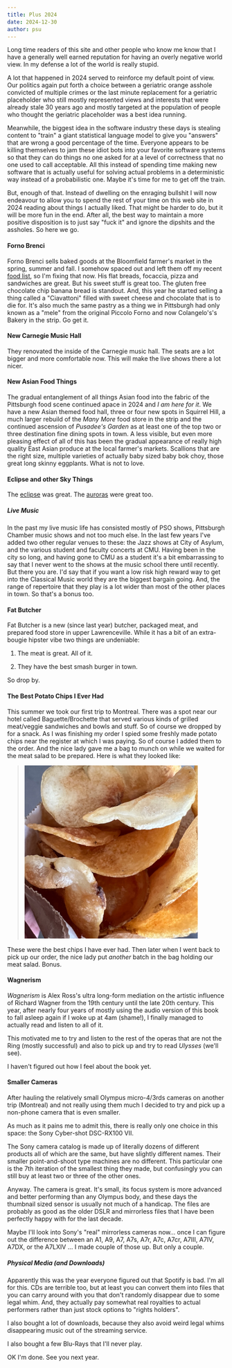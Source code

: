 ```yaml
---
title: Plus 2024
date: 2024-12-30
author: psu
---
```


Long time readers of this site and other people who know me know that I have a generally
well earned reputation for having an overly negative world view. In my defense a lot of
the world is really stupid.

A lot that happened in 2024 served to reinforce my default point of view. Our politics
again put forth a choice between a geriatric orange asshole convicted of multiple crimes
or the last minute replacement for a geriatric placeholder who still mostly represented
views and interests that were already stale 30 years ago and mostly targeted at the
population of people who thought the geriatric placeholder was a best idea running.

Meanwhile, the biggest idea in the software industry these days is stealing content to
"train" a giant statistical language model to give you "answers" that are wrong a good
percentage of the time. Everyone appears to be killing themselves to jam these idiot bots
into your favorite software systems so that they can do things no one asked for at a level
of correctness that no one used to call acceptable. All this instead of spending time
making new software that is actually useful for solving actual problems in a deterministic
way instead of a probabilistic one. Maybe it's time for me to get off the train.

But, enough of that. Instead of dwelling on the enraging bullshit I will now endeavour to
allow you to spend the rest of your time on this web site in 2024 reading about things I
actually liked. That might be harder to do, but it will be more fun in the end. After all,
the best way to maintain a more positive disposition is to just say "fuck it" and ignore
the dipshits and the assholes. So here we go.

#### Forno Brenci

Forno Brenci sells baked goods at the Bloomfield farmer's market in the spring, summer and
fall. I somehow spaced out and left them off my recent [food
list](10-things-to-eat-in-pittsburgh-before-you-are-dead-2024.html), so I'm fixing that
now. His flat breads, focaccia, pizza and sandwiches are great. But his sweet stuff is
great too. The gluten free chocolate chip banana bread is standout. And, this year he
started selling a thing called a "Ciavattoni" filled with sweet cheese and chocolate that
is to die for. It's also much the same pastry as a thing we in Pittsburgh had only known
as a "mele" from the original Piccolo Forno and now Colangelo's's Bakery in the strip. Go
get it.

#### New Carnegie Music Hall

They renovated the inside of the Carnegie music hall. The seats are a lot bigger and more
comfortable now. This will make the live shows there a lot nicer.

#### New Asian Food Things

The gradual entanglement of all things Asian food into the fabric of the Pittsburgh food
scene continued apace in 2024 and _I am here for it_. We have a new Asian themed food
hall, three or four new spots in Squirrel Hill, a much larger rebuild of the _Many More_
food store in the strip and the continued ascension of _Pusadee's Garden_ as at least one
of the top two or three destination fine dining spots in town. A less visible, but even
more pleasing effect of all of this has been the gradual appearance of really high quality
East Asian produce at the local farmer's markets. Scallions that are the right size,
multiple varieties of actually baby sized baby bok choy, those great long skinny
eggplants. What is not to love.

#### Eclipse and other Sky Things

The [eclipse](eclipse-2024.html) was great. The [auroras](photo-realistic.html) were great
too.

##### Live Music

In the past my live music life has consisted mostly of PSO shows, Pittsburgh Chamber music
shows and not too much else. In the last few years I've added two other regular venues to
these: the Jazz shows at City of Asylum, and the various student and faculty concerts at
CMU. Having been in the city so long, and having gone to CMU as a student it's a bit
embarrassing to say that I never went to the shows at the music school there until
recently. But there you are. I'd say that if you want a low risk high reward way to get
into the Classical Music world they are the biggest bargain going. And, the range of
repertoire that they play is a lot wider than most of the other places in town. So that's
a bonus too.

#### Fat Butcher

Fat Butcher is a new (since last year) butcher, packaged meat, and prepared food store in
upper Lawrenceville. While it has a bit of an extra-bougie hipster vibe two things are
undeniable:

1. The meat is great. All of it.

2. They have the best smash burger in town.

So drop by.

#### The Best Potato Chips I Ever Had

This summer we took our first trip to Montreal. There was a spot near our hotel called
Baguette/Brochette that served various kinds of grilled meat/veggie sandwiches and bowls
and stuff. So of course we dropped by for a snack. As I was finishing my order I spied
some freshly made potato chips near the register at which I was paying. So of course I
added them to the order. And the nice lady gave me a bag to munch on while we waited for
the meat salad to be prepared. Here is what they looked like:

> <a href="../images/IMG_3136.jpg"><img src="../images/IMG_3136.jpg" width=400
title="chips"></a>

These were the best chips I have ever had. Then later when I went back to pick up our
order, the nice lady put _another_ batch in the bag holding our meat salad. Bonus.

#### Wagnerism

_Wagnerism_ is Alex Ross's ultra long-form mediation on the artistic influence of Richard
Wagner from the 19th century until the late 20th century. This year, after nearly four
years of mostly using the audio version of this book to fall asleep again if I woke up at
4am (shame!), I finally managed to actually read and listen to all of it.

This motivated me to try and listen to the rest of the operas that are not the Ring
(mostly successful) and also to pick up and try to read _Ulysses_ (we'll see).

I haven't figured out how I feel about the book yet.

#### Smaller Cameras

After hauling the relatively small Olympus micro-4/3rds cameras on another trip (Montreal)
and not really using them much I decided to try and pick up a non-phone camera that is
even smaller.

As much as it pains me to admit this, there is really only one choice in this space: the
Sony Cyber-shot DSC-RX100 VII.

The Sony camera catalog is made up of literally dozens of different products all of which
are the same, but have slightly different names. Their smaller point-and-shoot type
machines are no different. This particular one is the 7th iteration of the smallest thing
they made, but confusingly you can still buy at least two or three of the other ones.

Anyway. The camera is great. It's small, its focus system is more advanced and better
performing than any Olympus body, and these days the thumbnail sized sensor is usually not
much of a handicap. The files are probably as good as the older DSLR and mirrorless files
that I have been perfectly happy with for the last decade.

Maybe I'll look into Sony's "real" mirrorless cameras now... once I can figure out the
difference between an A1, A9, A7, A7s, A7r, A7c, A7cr, A7III, A7IV, A7DX, or the A7LXIV
... I made couple of those up. But only a couple.

##### Physical Media (and Downloads)

Apparently this was the year everyone figured out that Spotify is bad. I'm all for this.
CDs are terrible too, but at least you can convert them into files that you can carry
around with you that don't randomly disappear due to some legal whim. And, they actually
pay somewhat real royalties to actual performers rather than just stock options to "rights
holders".

I also bought a lot of downloads, because they also avoid weird legal whims disappearing
music out of the streaming service.

I also bought a few Blu-Rays that I'll never play.

OK I'm done. See you next year.
